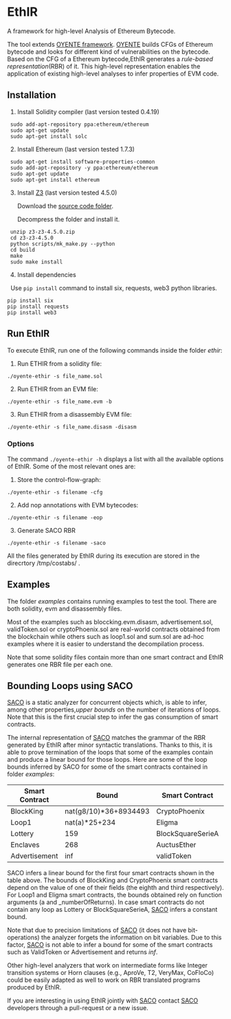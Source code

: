 EthIR
=====


A framework for high-level Analysis of Ethereum Bytecode.

The tool extends [OYENTE framework](https://github.com/melonproject/oyente). [OYENTE](https://github.com/melonproject/oyente) builds CFGs of Ethereum bytecode and looks for different kind of vulnerabilities on the bytecode. Based on the CFG of a Ethereum bytecode,EthIR generates a *rule-based representation*(RBR) of it. This high-level representation enables the application of existing high-level analyses to infer properties of EVM code.

## Installation
1. Install Solidity compiler (last version tested 0.4.19)
```
 sudo add-apt-repository ppa:ethereum/ethereum
 sudo apt-get update
 sudo apt-get install solc
```

2. Install Ethereum (last version tested 1.7.3)
```
 sudo apt-get install software-properties-common
 sudo add-apt-repository -y ppa:ethereum/ethereum
 sudo apt-get update
 sudo apt-get install ethereum
```

3. Install [Z3](https://github.com/Z3Prover/z3/releases) (last version tested 4.5.0)

   Download the [source code folder](https://github.com/Z3Prover/z3/releases/tag/z3-4.5.0).

   Decompress the folder and install it.
```
 unzip z3-z3-4.5.0.zip
 cd z3-z3-4.5.0
 python scripts/mk_make.py --python
 cd build
 make
 sudo make install
```
4. Install dependencies

   Use `pip install` command to install six, requests, web3 python libraries.
```
pip install six
pip install requests
pip install web3
```
## Run EthIR

To execute EthIR, run one of the following commands inside the folder *ethir*:

1. Run ETHIR from a solidity file:
```
./oyente-ethir -s file_name.sol
```
2. Run ETHIR from an EVM file:
```
./oyente-ethir -s file_name.evm -b 
```
3. Run ETHIR from a disassembly EVM file:
```
./oyente-ethir -s file_name.disasm -disasm 
```

### Options
The command `./oyente-ethir -h` displays a list with all the available options of EthIR. Some of the most relevant ones are:

1. Store the control-flow-graph:
```
./oyente-ethir -s filename -cfg
```
2. Add nop annotations with EVM bytecodes:
```
./oyente-ethir -s filename -eop
```
3. Generate SACO RBR
```
./oyente-ethir -s filename -saco
```

All the files generated by EthIR during its execution are stored in the direcrtory /tmp/costabs/ .

## Examples
The folder *examples* contains running examples to test the tool. There are both solidity, evm and disassembly files.

Most of the examples such as bloccking.evm.disasm, advertisement.sol, validToken.sol or cryptoPhoenix.sol are real-world contracts obtained from the blockchain while others such as loop1.sol and sum.sol are ad-hoc examples where it is easier to understand the decompilation process.

Note that some solidity files contain more than one smart contract and EthIR generates one RBR file per each one.

## Bounding Loops using SACO
[SACO](http://costa.fdi.ucm.es/saco/web/) is a static analyzer for concurrent objects which, is able to infer, among other properties,*upper bounds* on the number of iterations of loops. Note that this is the first crucial step to infer the gas
consumption of smart contracts.

The internal representation of [SACO](http://costa.fdi.ucm.es/saco/web/) matches the grammar of the RBR generated by EthIR after minor syntactic translations. Thanks to this, it is able to prove termination of the loops that some of the examples contain and produce a linear
bound for those loops. Here are some of the loop bounds inferred by SACO for some of the smart contracts contained in folder *examples*:

|Smart Contract|Bound|Smart Contract|Bound|
|--|--|--|--|
| BlockKing | nat(g8/10)*36+8934493 | CryptoPhoenix | nat(g3)*228409344+4113285485 |
| Loop1 | nat(a)*25+234 | Eligma | nat(_numberOfReturns)*2628+134 |
| Lottery | 159 | BlockSquareSerieA | 286 |
| Enclaves | 268 | AuctusEther | 264 |
| Advertisement | inf |  validToken | inf |

SACO infers a linear bound for the first four smart contracts shown in the table above. The bounds of BlockKing and CryptoPhoenix smart contracts depend on the value of one of their fields (the eighth and third respectively). For Loop1 and Eligma smart contracts, the bounds obtained rely on function arguments (a and _numberOfReturns). In case smart contracts do not contain any loop as Lottery or BlockSquareSerieA, [SACO](http://costa.fdi.ucm.es/saco/web/) infers a constant bound.

Note that due to precision limitations of [SACO](http://costa.fdi.ucm.es/saco/web/) (it does not have bit-operations) the analyzer forgets the information on bit variables. Due to this factor, [SACO](http://costa.fdi.ucm.es/saco/web/) is not able to infer a bound for some of the smart contracts such as ValidToken or Advertisement and returns *inf*.

Other high-level analyzers that work on intermediate forms like Integer transition systems or Horn clauses  (e.g., AproVe, T2, VeryMax, CoFloCo) could be easily adapted as well to work on RBR translated programs produced by EthIR. 

If you are interesting in using EthIR jointly with [SACO](http://costa.fdi.ucm.es/saco/web/) contact [SACO](http://costa.fdi.ucm.es/saco/web/) developers through a pull-request or a new issue.
